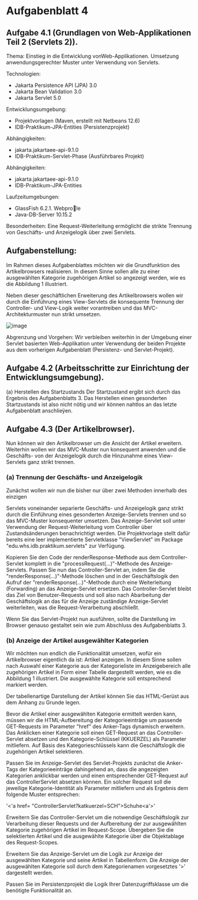 # Aufgabenblatt 4

## Aufgabe 4.1 (Grundlagen von Web-Applikationen Teil 2 (Servlets 2)).
Thema: Einstieg in die Entwicklung vonWeb-Applikationen. Umsetzung anwendungsgerechter Muster unter Verwendung von Servlets.

Technologien:
- Jakarta Persistence API (JPA) 3.0
- Jakarta Bean Validation 3.0
- Jakarta Servlet 5.0

Entwicklungsumgebung:
- Projektvorlagen (Maven, erstellt mit Netbeans 12.6)
- IDB-Praktikum-JPA-Entities (Persistenzprojekt)

Abhängigkeiten:
- jakarta.jakartaee-api-9.1.0
- IDB-Praktikum-Servlet-Phase (Ausführbares Projekt)

Abhängigkeiten:
- jakarta.jakartaee-api-9.1.0
- IDB-Praktikum-JPA-Entities

Laufzeitumgebungen:
- GlassFish 6.2.1. Webprole
- Java-DB-Server 10.15.2

Besonderheiten:
Eine Request-Weiterleitung ermöglicht die strikte Trennung von Geschäfts- und Anzeigelogik über zwei Servlets.

## Aufgabenstellung:
Im Rahmen dieses Aufgabenblattes möchten wir die Grundfunktion des Artikelbrowsers realisieren. In diesem Sinne sollen alle zu einer ausgewählten Kategorie zugehörigen Artikel so angezeigt werden, wie es die Abbildung 1 illustriert.

Neben dieser geschäftlichen Erweiterung des Artikelbrowsers wollen wir durch die Einführung eines View-Servlets die konsequente Trennung der Controller- und View-Logik weiter vorantreiben und das MVC-Architekturmuster nun strikt umsetzen.

![image](https://user-images.githubusercontent.com/63674539/192643519-d771280a-28a8-4005-977d-517ec8c367d8.png)

Abgrenzung und Vorgehen:
Wir verbleiben weiterhin in der Umgebung einer Servlet basierten Web-Applikation unter Verwendung der beiden Projekte aus dem vorherigen Aufgabenblatt (Persistenz- und
Servlet-Projekt).

## Aufgabe 4.2 (Arbeitsschritte zur Einrichtung der Entwicklungsumgebung).

(a) Herstellen des Startzustands Der Startzustand ergibt sich durch das Ergebnis des Aufgabenblatts 3. Das Herstellen einen gesonderten Startzustands ist also nicht nötig und wir können nahtlos an das letzte Aufgabenblatt anschlieÿen.

## Aufgabe 4.3 (Der Artikelbrowser).
Nun können wir den Artikelbrowser um die Ansicht der Artikel erweitern. Weiterhin wollen wir das MVC-Muster nun konsequent anwenden und die Geschäfts- von der Anzeigelogik durch die Hinzunahme eines View-Servlets ganz strikt trennen.

### (a) Trennung der Geschäfts- und Anzeigelogik 
Zunächst wollen wir nun die bisher nur über zwei Methoden innerhalb des einzigen

Servlets voneinander separierte Geschäfts- und Anzeigelogik ganz strikt durch die Einführung eines gesonderten Anzeige-Servlets trennen und so das MVC-Muster konsequenter umsetzen. Das Anzeige-Servlet soll unter Verwendung der Request-Weiterleitung vom Controller über Zustandsänderungen benachrichtigt werden. Die Projektvorlage stellt dafür bereits eine leer implementierte Servletklasse "ViewServlet" im Package "edu.whs.idb.praktikum.servlets" zur Verfügung.

Kopieren Sie den Code der renderResponse-Methode aus dem Controller-Servlet komplett in die "processRequest(...)"-Methode des Anzeige-Servlets. Passen Sie nun das
Controller-Servlet an, indem Sie die "renderResponse(...)"-Methode löschen und in der Geschäftslogik den Aufruf der "renderResponse(...)"-Methode durch eine Weiterleitung (Forwarding) an das Anzeige-Servlet ersetzen. Das Controller-Servlet bleibt das Ziel von Benutzer-Requests und soll also nach Abarbeitung der Geschäftslogik an das für die Anzeige zuständige Anzeige-Servlet weiterleiten, was die Request-Verarbeitung abschließt.

Wenn Sie das Servlet-Projekt nun ausführen, sollte die Darstellung im Browser genauso gestaltet sein wie zum Abschluss des Aufgabenblatts 3.

### (b) Anzeige der Artikel ausgewählter Kategorien
Wir möchten nun endlich die Funktionalität umsetzen, wofür ein Artikelbrowser eigentlich da ist: Artikel anzeigen. In diesem Sinne sollen nach Auswahl einer Kategorie
aus der Kategorieliste im Anzeigebereich alle zugehörigen Artikel in Form einer Tabelle dargestellt werden, wie es die Abbildung 1 illustriert. Die ausgewählte Kategorie soll entsprechend markiert werden.

Der tabellenartige Darstellung der Artikel können Sie das HTML-Gerüst aus dem Anhang zu Grunde legen.

Bevor die Artikel einer ausgewählten Kategorie ermittelt werden kann, müssen wir die HTML-Aufbereitung der Kategorieeinträge um passende GET-Requests im Parameter "href" des Anker-Tags dynamisch erweitern. Das Anklicken einer Kategorie soll einen GET-Request an das Controller-Servlet absetzen und den Kategorie-Schlüssel (KKUERZEL) als Parameter mitliefern. Auf Basis des Kategorieschlüssels kann die Geschäftslogik die zugehörigen Artikel selektieren.

Passen Sie im Anzeige-Servlet des Servlet-Projekts zunächst die Anker-Tags der Kategorieeinträge dahingehend an, dass die angezeigten Kategorien anklickbar werden und einen entsprechender GET-Request auf das ControllerServlet absetzen können. Ein solcher Request soll die jeweilige Kategorie-Identität als Parameter mitliefern und als Ergebnis dem folgende Muster entsprechen:

'<'a href= "ControllerServlet?katkuerzel=SCH">Schuhe<a'>'
  
Erweitern Sie das Controller-Servlet um die notwendige Geschäftslogik zur Verarbeitung dieser Requests und der Aufbereitung der zur ausgewählten Kategorie zugehörigen
Artikel im Request-Scope. Übergeben Sie die selektierten Artikel und die ausgewählte Kategorie über die Objektablage des Request-Scopes.
  
Erweitern Sie das Anzeige-Servlet um die Logik zur Anzeige der ausgewählten Kategorie und seine Artikel in Tabellenform. Die Anzeige der ausgewählten Kategorie soll
durch dem Kategorienamen vorgesetztes '>' dargestellt werden.
  
Passen Sie im Persistenzprojekt die Logik Ihrer Datenzugriffsklasse um die benötigte Funktionalität an.
